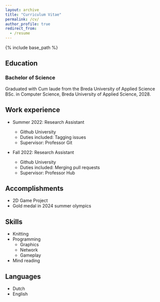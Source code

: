 ```yaml
---
layout: archive
title: "Curriculum Vitae"
permalink: /cv/
author_profile: true
redirect_from:
  - /resume
---
```


{% include base_path %}

## Education

### Bachelor of Science

Graduated with Cum laude from the Breda University of Applied Science BSc. in Computer Science, Breda University of Applied Science, 2028.

## Work experience

* Summer 2022: Research Assistant
  * Github University
  * Duties included: Tagging issues
  * Supervisor: Professor Git

* Fall 2022: Research Assistant
  * Github University
  * Duties included: Merging pull requests
  * Supervisor: Professor Hub
  
## Accomplishments

* 2D Game Project
* Gold medal in 2024 summer olympics

## Skills

* Knitting
* Programming
  * Graphics
  * Network
  * Gameplay
* Mind reading

## Languages

* Dutch
* English
